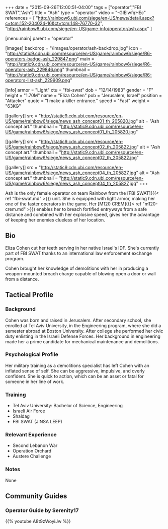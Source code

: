 +++
date = "2015-09-26T12:00:51-04:00"
tags = ["operator","FBI SWAT","Ash"]
title = "Ash"
type = "operator"
video = "-GIEIwfqHEc"
references = [
  "http://rainbow6.ubi.com/siege/en-US/news/detail.aspx?c=tcm:152-204024-16&ct=tcm:148-76770-32",
  "http://rainbow6.ubi.com/siege/en-US/game-info/operator/ash.aspx"
]

[menu.main]
  parent = "operator"

[images]
  backdrop = "/images/operator/ash-backdrop.jpg"
  icon = "http://static9.cdn.ubi.com/resource/en-US/game/rainbow6/siege/R6-operators-badge-ash_229847.png"
  main = "http://static9.cdn.ubi.com/resource/en-US/game/rainbow6/siege/R6-operators-ash_229846.png"
  thumbnail = "http://static9.cdn.ubi.com/resource/en-US/game/rainbow6/siege/R6-operators-list-ash_229909.png"

[info]
  armor = "Light"
  ctu = "fbi-swat"
  dob = "12/14/1983"
  gender = "F"
  height = "1.70M"
  name = "Eliza Cohen"
  pob = "Jerusalem, Israel"
  position = "Attacker"
  quote = "I make a killer entrance."
  speed = "Fast"
  weight = "63KG"

[[gallery]]
  src = "http://static9.cdn.ubi.com/resource/en-US/game/rainbow6/siege/news_ash_concept01_th_205820.jpg"
  alt = "Ash concept art."
  thumbnail = "http://static9.cdn.ubi.com/resource/en-US/game/rainbow6/siege/news_ash_concept01_th_205820.jpg"

[[gallery]]
  src = "http://static9.cdn.ubi.com/resource/en-US/game/rainbow6/siege/news_ash_concept02_th_205822.jpg"
  alt = "Ash concept art."
  thumbnail = "http://static9.cdn.ubi.com/resource/en-US/game/rainbow6/siege/news_ash_concept02_th_205822.jpg"

[[gallery]]
  src = "http://static9.cdn.ubi.com/resource/en-US/game/rainbow6/siege/news_ash_concept04_th_205827.jpg"
  alt = "Ash concept art."
  thumbnail = "http://static9.cdn.ubi.com/resource/en-US/game/rainbow6/siege/news_ash_concept04_th_205827.jpg"
+++

Ash is the only female operator on team Rainbow from the [FBI SWAT]({{< ref "fbi-swat.md" >}}) unit. She is equipped with light armor, making her one of the faster operators in the game. Her [M120 CREM]({{< ref "m120-crem.md" >}}) enables her to breach fortified entryways from a safe distance and combined with her explosive speed, gives her the advantage of keeping her enemies clueless of her location.<!--more-->

## Bio

Eliza Cohen cut her teeth serving in her native Israel's IDF. She's currently part of FBI SWAT thanks to an international law enforcement exchange program.

Cohen brought her knowledge of demolitions with her in producing a weapon-mounted breach charge capable of blowing open a door or wall from a distance.

## Tactical Profile

### Background

Cohen was born and raised in Jerusalem. After secondary school, she enrolled at Tel Aviv University, in the Engineering program, where she did a semester abroad at Boston University. After college she performed her civic duty enlisting in the Israeli Defense Forces. Her background in engineering made her a prime candidate for mechanical maintenance and demolitions.

### Psychological Profile

Her military training as a demolitions specialist has left Cohen with an inflated sense of self. She can be aggressive, impulsive, and overly confident. She is quick to action, which can be an asset or fatal for someone in her line of work.

### Training

* Tel Aviv University: Bachelor of Science, Engineering
* Israeli Air Force
* Shaldag
* FBI SWAT (JINSA LEEP)

### Relevant Experience

* Second Lebanon War
* Operation Orchard
* Austere Challenge

### Notes

None

## Community Guides

### Operator Guide by Serenity17

{{% youtube A8t9zWoyiJw %}}
